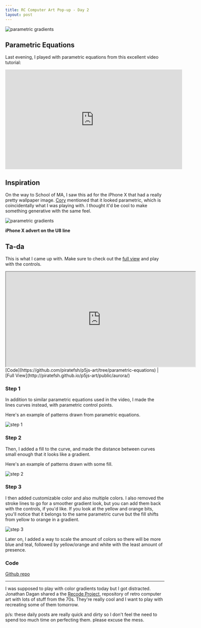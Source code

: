 ```yaml
---
title: RC Computer Art Pop-up - Day 2
layout: post
---
```

![parametric gradients](/assets/images/genart/02-parametric/iphonexsimulation.png)


## Parametric Equations
Last evening, I played with parametric equations from this excellent video tutorial:

<iframe width="560" height="315" src="https://www.youtube.com/embed/LaarVR1AOvs" frameborder="0" allowfullscreen></iframe>

## Inspiration
On the way to School of MA, I saw this ad for the iPhone X that had a really pretty wallpaper image. [Cory](https://twitter.com/corydominguez) mentioned that it looked parametric, which is coincidentally what I was playing with. I thought it'd be cool to make something generative with the same feel.

![parametric gradients](/assets/images/genart/02-parametric/iphonex-ad.png)

__iPhone X advert on the U8 line__

## Ta-da
This is what I came up with. Make sure to check out the <a target="_blank" href="http://piratefsh.github.io/p5js-art/public/aurora/">full view</a> and play with the controls.

<iframe src="http://piratefsh.github.io/p5js-art/public/aurora/" width="600" height="300"></iframe>
[Code](https://github.com/piratefsh/p5js-art/tree/parametric-equations) | [Full View](http://piratefsh.github.io/p5js-art/public/aurora/)

### Step 1
In addition to similar parametric equations used in the video, I made the lines curves instead, with parametric control points.

Here's an example of patterns drawn from parametric equations.

![step 1](/assets/images/genart/02-parametric/heart.png)

### Step 2
Then, I added a fill to the curve, and made the distance between curves small enough that it looks like a gradient.

Here's an example of patterns drawn with some fill.

![step 2](/assets/images/genart/02-parametric/folded-circle.png)

### Step 3
I then added customizable color and also multiple colors. I also removed the stroke lines to go for a smoother gradient look, but you can add them back with the controls, if you'd like. If you look at the yellow and orange bits, you'll notice that it belongs to the same parametric curve but the fill shifts from yellow to orange in a gradient.

![step 3](/assets/images/genart/02-parametric/colored.png)

Later on, I added a way to scale the amount of colors so there will be more blue and teal, followed by yellow/orange and white with the least amount of presence.

### Code
[Github repo](https://github.com/piratefsh/p5js-art/tree/parametric-equations)

---

I was supposed to play with color gradients today but I got distracted. Jonathan Dagan shared a the [Recode Project](http://recodeproject.com/), repository of retro computer art with lots of stuff from the 70s. They're really cool and I want to play with recreating some of them tomorrow.

p/s: these daily posts are really quick and dirty so I don't feel the need to spend too much time on perfecting them. please excuse the mess.
